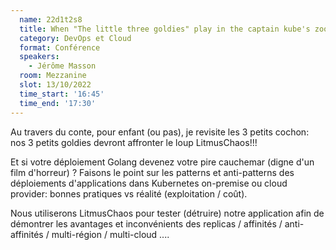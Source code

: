 ```yaml
---
  name: 22d1t2s8
  title: When "The little three goldies" play in the captain kube's zoo
  category: DevOps et Cloud
  format: Conférence 
  speakers: 
    - Jérôme Masson
  room: Mezzanine
  slot: 13/10/2022
  time_start: '16:45'
  time_end: '17:30'
---
```

Au travers du conte, pour enfant (ou pas), je revisite les 3 petits cochon: nos 3 petits goldies devront affronter le loup LitmusChaos!!!

Et si votre déploiement Golang devenez votre pire cauchemar (digne d'un film d'horreur) ? Faisons le point sur les patterns et anti-patterns des déploiements d'applications dans Kubernetes on-premise ou cloud provider: bonnes pratiques vs réalité (exploitation / coût).

Nous utiliserons LitmusChaos pour tester (détruire) notre application afin de démontrer les avantages et inconvénients des replicas / affinités / anti-affinités / multi-région / multi-cloud ....